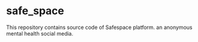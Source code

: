 # safe_space
This repository contains source code of Safespace platform. an anonymous mental health social media.
